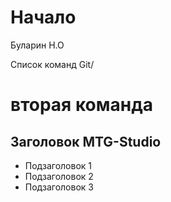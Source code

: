 

# Начало
Буларин Н.О

Список команд Git/

# вторая команда

## Заголовок MTG-Studio

* Подзаголовок 1
* Подзаголовок 2
* Подзаголовок 3